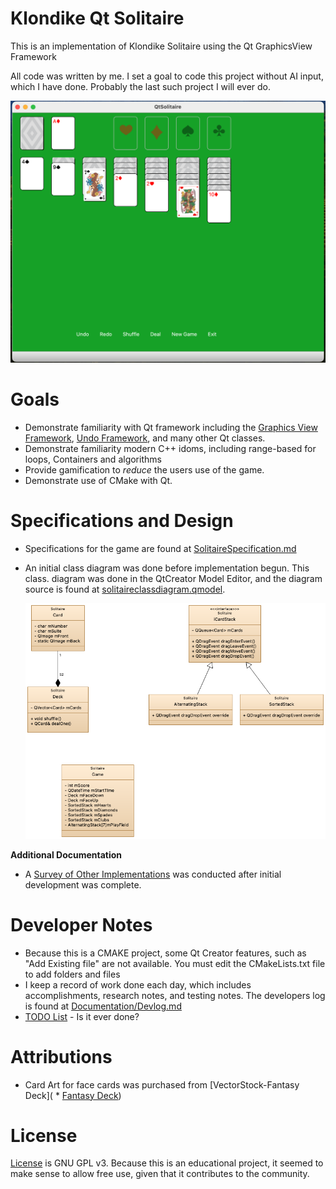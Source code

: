 # Klondike Qt Solitaire 

This is an implementation of Klondike Solitaire using the Qt GraphicsView Framework 

All code was written by me.  I set a goal to code this project without AI input, which I have done.  Probably the last such project I will ever do.

![Screenshot](./Documentation/SolitaireScreenshot.png)

# Goals

 * Demonstrate familiarity with Qt framework including the [Graphics View Framework](https://doc.qt.io/qt-6/graphicsview.html), 
 [Undo Framework](https://doc.qt.io/qt-6/qtwidgets-tools-undoframework-example.html),  and many other Qt classes. 
 * Demonstrate familiarity modern C++ idoms, including range-based for loops, Containers and algorithms
 * Provide gamification to *reduce* the users use of the game. 
 * Demonstrate use of CMake with Qt.

# Specifications and Design

* Specifications for the game are found at  [SolitaireSpecification.md](./Documentation/SolitaireSpecification.md) 

* An initial class diagram was done before implementation begun.
  This class. diagram was done in the QtCreator Model Editor, and the diagram source is found at [solitaireclassdiagram.qmodel](./Documentation/solitaireclassdiagram.qmodel). 
  
  ![Initial Class Diagram](./Documentation/InitialClassDiagram.png)

**Additional Documentation**

* A [Survey of Other Implementations](./Documentation/SurveyOfOtherImplementations.txt) was conducted after initial development was complete. 

# Developer Notes

* Because this is a CMAKE project, some Qt Creator features, such as "Add Existing file" are not available.  You must edit the CMakeLists.txt file to add folders and files 
* I keep a record of work done each day, which includes accomplishments, research notes, and testing notes.  The developers log is found at [Documentation/Devlog.md](./Documentation/Devlog.md)
* [TODO List](./TODO.md) - Is it ever done? 

# Attributions 

* Card Art for face cards was purchased from [VectorStock-Fantasy Deck](    * [Fantasy Deck](https://www.vectorstock.com/royalty-free-vector/set-playing-cards-printable-poker-game-kit-vector-38016577))

# License

[License](./LICENSE) is GNU GPL v3.  Because this is an educational project, it seemed to make sense to allow free use, given that it contributes to the community. 